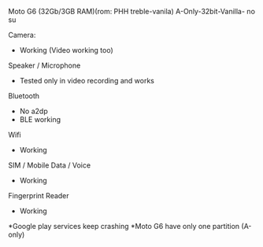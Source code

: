 Moto G6 (32Gb/3GB RAM)(rom: PHH treble-vanila)
A-Only-32bit-Vanilla- no su

Camera:
* Working (Video working too)

Speaker / Microphone
* Tested only in video recording and works

Bluetooth
* No a2dp
* BLE working

Wifi
* Working

SIM / Mobile Data / Voice
* Working

Fingerprint Reader
* Working

*Google play services keep crashing
*Moto G6 have only one partition (A-only)